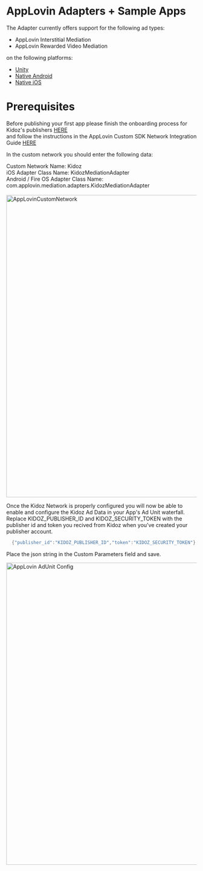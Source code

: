# AppLovin Adapters + Sample Apps

The Adapter currently offers support for the following ad types:

+ AppLovin Interstitial Mediation 
+ AppLovin Rewarded Video Mediation 

on the following platforms:

+ [Unity](https://github.com/Kidoz-SDK/applovin-adapter-sample-apps/tree/main/Unity)
+ [Native Android](https://github.com/Kidoz-SDK/applovin-adapter-sample-apps/tree/main/Unity)
+ [Native iOS](https://github.com/Kidoz-SDK/applovin-adapter-sample-apps/tree/main/Unity)

Prerequisites
=================================

Before publishing your first app please finish the onboarding process for Kidoz's publishers [HERE](http://accounts.kidoz.net/publishers/register?utm_source=&utm_content=&utm_campaign=&utm_medium=)  
and follow the instructions in the AppLovin Custom SDK Network Integration Guide [HERE](https://dash.applovin.com/documentation/mediation/android/mediation-setup/custom-sdk)

In the custom network you should enter the following data:

Custom Network Name: Kidoz <BR>
iOS Adapter Class Name: KidozMediationAdapter<BR>
Android / Fire OS Adapter Class Name: com.applovin.mediation.adapters.KidozMediationAdapter<BR>
<BR>
<img width="800" alt="AppLovinCustomNetwork" src="https://user-images.githubusercontent.com/86282008/197710543-171fe5fc-9c5e-414b-96ab-07f3b28de708.png">
  
  
Once the Kidoz Network is properly configured you will now be able to enable and configure the Kidoz Ad Data in your App's Ad Unit waterfall.
Replace KIDOZ_PUBLISHER_ID and KIDOZ_SECURITY_TOKEN with the publisher id and token you recived from Kidoz when you've created your publisher account.
```java
  {"publisher_id":"KIDOZ_PUBLISHER_ID","token":"KIDOZ_SECURITY_TOKEN"}
```
Place the json string in the Custom Parameters field and save.
  
  
  <img width="800" alt="AppLovin AdUnit Config" src="https://user-images.githubusercontent.com/86282008/197715891-2a6501d4-741e-4322-9343-fcbfe49db1a2.png">

